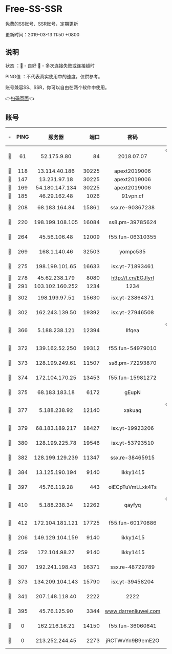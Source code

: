 # Free-SS-SSR

免费的SS账号、SSR账号，定期更新

更新时间：2019-03-13 11:50 +0800

## 说明

状态     ：🙂 - 良好 🙁 - 多次连接失败或连接超时

PING值   ：不代表真实使用中的速度，仅供参考。

账号兼容SS、SSR，你可以自由在两个软件中使用。

👉[扫码页面](https://liesauer.github.io/Free-SS-SSR/)👈

## 账号

|-|PING|服务器|端口|密码|加密方式|区域|
|:----:|:----:|:-----:|-----:|:----:|:----:|:----:|
|🙂|61|52.175.9.80|84|2018.07.07|chacha20-ietf-poly1305|HK|
|🙂|118|13.114.40.186|30225|apext2019006|chacha20|JP|
|🙂|147|13.231.97.18|30225|apext2019006|chacha20|JP|
|🙂|169|54.180.147.134|30225|apext2019006|chacha20|KR|
|🙂|185|46.29.162.48|1026|91vpn.cf|rc4-md5|RU|
|🙂|208|68.183.164.84|15861|ssx.re-90367238|aes-256-cfb|US|
|🙂|220|198.199.108.105|16084|ss8.pm-39785624|aes-256-cfb|US|
|🙂|264|45.56.106.48|12009|f55.fun-06310355|aes-256-cfb|US|
|🙂|269|168.1.140.46|32503|yompc535|aes-256-cfb|AU|
|🙂|275|198.199.101.65|16633|isx.yt-71893461|aes-256-cfb|US|
|🙂|278|45.62.238.179|8080|http://t.cn/EGJIyrl|rc4-md5|CA|
|🙂|291|103.102.160.252|1234|1234|rc4-md5|JP|
|🙂|302|198.199.97.51|15630|isx.yt-23864371|aes-256-cfb|US|
|🙂|302|162.243.139.50|19392|isx.yt-27946508|aes-256-cfb|US|
|🙂|366|5.188.238.121|12394|llfqea|chacha20-ietf-poly1305|BR|
|🙂|372|139.162.52.250|19312|f55.fun-54979010|aes-256-cfb|SG|
|🙂|373|128.199.249.61|11507|ss8.pm-72293870|aes-256-cfb|SG|
|🙂|374|172.104.170.25|13453|f55.fun-15981272|aes-256-cfb|SG|
|🙂|375|68.183.183.18|6172|gEupN|aes-256-cfb|SG|
|🙂|377|5.188.238.92|12140|xakuaq|chacha20-ietf-poly1305|BR|
|🙂|379|68.183.189.217|18427|isx.yt-19923206|aes-256-cfb|SG|
|🙂|380|128.199.225.78|19546|isx.yt-53793510|aes-256-cfb|SG|
|🙂|382|128.199.129.239|11347|ssx.re-38465915|aes-256-cfb|SG|
|🙂|384|13.125.190.194|9140|likky1415|aes-256-cfb|KR|
|🙂|397|45.76.119.28|443|oiECpTuVmLLxk4Ts|aes-256-cfb|AU|
|🙂|410|5.188.238.34|12262|qayfyq|chacha20-ietf-poly1305|BR|
|🙂|412|172.104.181.121|17725|f55.fun-60170886|aes-256-cfb|SG|
|🙂|206|149.129.104.159|9140|likky1415|aes-256-cfb|HK|
|🙂|259|172.104.98.27|9140|likky1415|aes-256-cfb|JP|
|🙂|307|192.241.198.43|16371|ssx.re-48729789|aes-256-cfb|US|
|🙂|373|134.209.104.143|15790|isx.yt-39458204|aes-256-cfb|SG|
|🙁|341|207.148.118.40|2222|2222|aes-256-cfb|SG|
|🙁|395|45.76.125.90|3344|www.darrenliuwei.com|aes-256-cfb|AU|
|🙁|0|162.216.16.21|14150|f55.fun-36060841|aes-256-cfb|US|
|🙁|0|213.252.244.45|2273|jRCTWvYn9B9emE2O|aes-256-cfb|LT|
